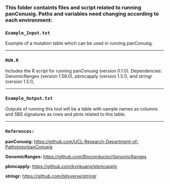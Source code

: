 ### This folder containts files and script related to running **panConusig**. Paths and variables need changing according to each environment:


### `Example_Input.txt`

Example of a mutation table which can be used in running panConusig. 

---

### `RUN.R`

Includes the R script for running panConusig (version 0.1.0).
Dependencies: GenomicRanges (version 1.58.0), pbmcapply (version 1.5.1), and stringr (version 1.5.1), 

---

### `Example_Output.txt`

Outputs of running this tool will be a table with sample names as columns and SBS signatures as rows and plots related to this table.

---

### `References:`

**panConusig:** https://github.com/UCL-Research-Department-of-Pathology/panConusig

**GenomicRanges:** https://github.com/Bioconductor/GenomicRanges

**pbmcapply:** https://github.com/kvnkuang/pbmcapply

**stringr:** https://github.com/tidyverse/stringr

